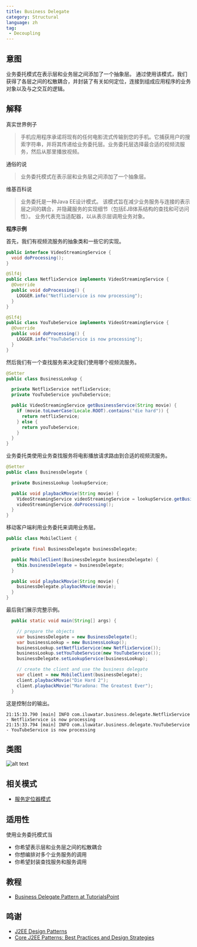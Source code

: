 ```yaml
---
title: Business Delegate
category: Structural
language: zh
tag:
 - Decoupling
---
```


## 意图

业务委托模式在表示层和业务层之间添加了一个抽象层。 通过使用该模式，我们获得了各层之间的松散耦合，并封装了有关如何定位，连接到组成应用程序的业务对象以及与之交互的逻辑。

## 解释

真实世界例子

> 手机应用程序承诺将现有的任何电影流式传输到您的手机。它捕获用户的搜索字符串，并将其传递给业务委托层。业务委托层选择最合适的视频流服务，然后从那里播放视频。

通俗的说

> 业务委托模式在表示层和业务层之间添加了一个抽象层。

维基百科说

> 业务委托是一种Java EE设计模式。 该模式旨在减少业务服务与连接的表示层之间的耦合，并隐藏服务的实现细节（包括EJB体系结构的查找和可访问性）。
> 业务代表充当适配器，以从表示层调用业务对象。

**程序示例**

首先，我们有视频流服务的抽象类和一些它的实现。

```java
public interface VideoStreamingService {
  void doProcessing();
}

@Slf4j
public class NetflixService implements VideoStreamingService {
  @Override
  public void doProcessing() {
    LOGGER.info("NetflixService is now processing");
  }
}

@Slf4j
public class YouTubeService implements VideoStreamingService {
  @Override
  public void doProcessing() {
    LOGGER.info("YouTubeService is now processing");
  }
}
```

然后我们有一个查找服务来决定我们使用哪个视频流服务。

```java
@Setter
public class BusinessLookup {

  private NetflixService netflixService;
  private YouTubeService youTubeService;

  public VideoStreamingService getBusinessService(String movie) {
    if (movie.toLowerCase(Locale.ROOT).contains("die hard")) {
      return netflixService;
    } else {
      return youTubeService;
    }
  }
}
```

业务委托类使用业务查找服务将电影播放请求路由到合适的视频流服务。

```java
@Setter
public class BusinessDelegate {

  private BusinessLookup lookupService;

  public void playbackMovie(String movie) {
    VideoStreamingService videoStreamingService = lookupService.getBusinessService(movie);
    videoStreamingService.doProcessing();
  }
}
```

移动客户端利用业务委托来调用业务层。

```java
public class MobileClient {

  private final BusinessDelegate businessDelegate;

  public MobileClient(BusinessDelegate businessDelegate) {
    this.businessDelegate = businessDelegate;
  }

  public void playbackMovie(String movie) {
    businessDelegate.playbackMovie(movie);
  }
}
```

最后我们展示完整示例。

```java
  public static void main(String[] args) {

    // prepare the objects
    var businessDelegate = new BusinessDelegate();
    var businessLookup = new BusinessLookup();
    businessLookup.setNetflixService(new NetflixService());
    businessLookup.setYouTubeService(new YouTubeService());
    businessDelegate.setLookupService(businessLookup);

    // create the client and use the business delegate
    var client = new MobileClient(businessDelegate);
    client.playbackMovie("Die Hard 2");
    client.playbackMovie("Maradona: The Greatest Ever");
  }
```

这是控制台的输出。

```
21:15:33.790 [main] INFO com.iluwatar.business.delegate.NetflixService - NetflixService is now processing
21:15:33.794 [main] INFO com.iluwatar.business.delegate.YouTubeService - YouTubeService is now processing
```

## 类图

![alt text](./etc/business-delegate.urm.png "Business Delegate")

## 相关模式

* [服务定位器模式](https://java-design-patterns.com/patterns/service-locator/)

## 适用性

使用业务委托模式当

* 你希望表示层和业务层之间的松散耦合
* 你想编排对多个业务服务的调用
* 你希望封装查找服务和服务调用

## 教程

* [Business Delegate Pattern at TutorialsPoint](https://www.tutorialspoint.com/design_pattern/business_delegate_pattern.htm)

## 鸣谢

* [J2EE Design Patterns](https://www.amazon.com/gp/product/0596004273/ref=as_li_tl?ie=UTF8&camp=1789&creative=9325&creativeASIN=0596004273&linkCode=as2&tag=javadesignpat-20&linkId=48d37c67fb3d845b802fa9b619ad8f31)
* [Core J2EE Patterns: Best Practices and Design Strategies](https://www.amazon.com/gp/product/0130648841/ref=as_li_qf_asin_il_tl?ie=UTF8&tag=javadesignpat-20&creative=9325&linkCode=as2&creativeASIN=0130648841&linkId=a0100de2b28c71ede8db1757fb2b5947)
